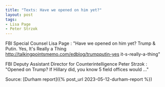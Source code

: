 ```yaml
---
title: "Texts: Have we opened on him yet?"
layout: post
tags:
- Lisa Page
- Peter Strzok
---
```


FBI Special Counsel Lisa Page
: "Have we opened on him yet? Trump & Putin. Yes, It's Really a Thing http://talkingpointsmemo.com/edblog/trumpputin-yes­ it-s-really-a-thing"

FBI Deputy Assistant Director for Counterintelligence Peter Strzok
: "Opened on Trump? If Hillary did, you know 5 field offices would …"

Source: [Durham report]({% post_url 2023-05-12-durham-report %})
